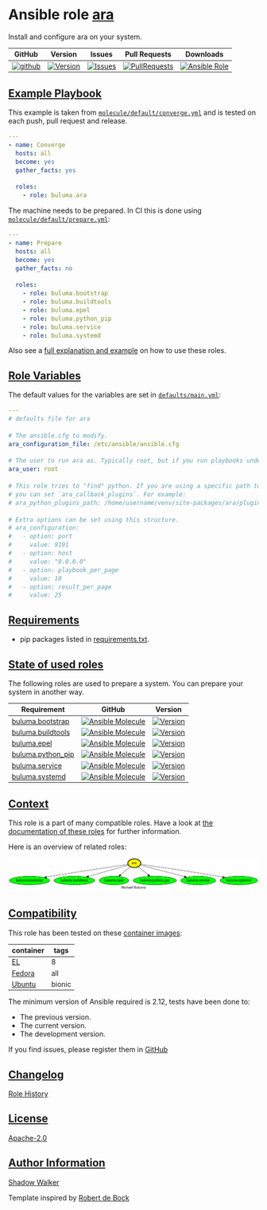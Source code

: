 # Ansible role [ara](https://galaxy.ansible.com/ui/standalone/roles/buluma/ara/documentation)

Install and configure ara on your system.

|GitHub|Version|Issues|Pull Requests|Downloads|
|------|-------|------|-------------|---------|
|[![github](https://github.com/buluma/ansible-role-ara/actions/workflows/molecule.yml/badge.svg)](https://github.com/buluma/ansible-role-ara/actions/workflows/molecule.yml)|[![Version](https://img.shields.io/github/release/buluma/ansible-role-ara.svg)](https://github.com/buluma/ansible-role-ara/releases/)|[![Issues](https://img.shields.io/github/issues/buluma/ansible-role-ara.svg)](https://github.com/buluma/ansible-role-ara/issues/)|[![PullRequests](https://img.shields.io/github/issues-pr-closed-raw/buluma/ansible-role-ara.svg)](https://github.com/buluma/ansible-role-ara/pulls/)|[![Ansible Role](https://img.shields.io/ansible/role/d/buluma/ara)](https://galaxy.ansible.com/ui/standalone/roles/buluma/ara/documentation)|

## [Example Playbook](#example-playbook)

This example is taken from [`molecule/default/converge.yml`](https://github.com/buluma/ansible-role-ara/blob/master/molecule/default/converge.yml) and is tested on each push, pull request and release.

```yaml
---
- name: Converge
  hosts: all
  become: yes
  gather_facts: yes

  roles:
    - role: buluma.ara
```

The machine needs to be prepared. In CI this is done using [`molecule/default/prepare.yml`](https://github.com/buluma/ansible-role-ara/blob/master/molecule/default/prepare.yml):

```yaml
---
- name: Prepare
  hosts: all
  become: yes
  gather_facts: no

  roles:
    - role: buluma.bootstrap
    - role: buluma.buildtools
    - role: buluma.epel
    - role: buluma.python_pip
    - role: buluma.service
    - role: buluma.systemd
```

Also see a [full explanation and example](https://buluma.github.io/how-to-use-these-roles.html) on how to use these roles.

## [Role Variables](#role-variables)

The default values for the variables are set in [`defaults/main.yml`](https://github.com/buluma/ansible-role-ara/blob/master/defaults/main.yml):

```yaml
---
# defaults file for ara

# The ansible.cfg to modify.
ara_configuration_file: /etc/ansible/ansible.cfg

# The user to run ara as. Typically root, but if you run playbooks under your username, ara saves data in your homedirectory. In that case change the ara_user to your username.
ara_user: root

# This role tries to "find" python. If you are using a specific path to python,
# you can set `ara_callback_plugins`. For example:
# ara_python_plugins_path: /home/username/venv/site-packages/ara/plugins/callback

# Extra options can be set using this structure.
# ara_configuration:
#   - option: port
#     value: 9191
#   - option: host
#     value: "0.0.0.0"
#   - option: playbook_per_page
#     value: 10
#   - option: result_per_page
#     value: 25
```

## [Requirements](#requirements)

- pip packages listed in [requirements.txt](https://github.com/buluma/ansible-role-ara/blob/master/requirements.txt).

## [State of used roles](#state-of-used-roles)

The following roles are used to prepare a system. You can prepare your system in another way.

| Requirement | GitHub | Version |
|-------------|--------|--------|
|[buluma.bootstrap](https://galaxy.ansible.com/buluma/bootstrap)|[![Ansible Molecule](https://github.com/buluma/ansible-role-bootstrap/actions/workflows/molecule.yml/badge.svg)](https://github.com/buluma/ansible-role-bootstrap/actions/workflows/molecule.yml)|[![Version](https://img.shields.io/github/release/buluma/ansible-role-bootstrap.svg)](https://github.com/shadowwalker/ansible-role-bootstrap)|
|[buluma.buildtools](https://galaxy.ansible.com/buluma/buildtools)|[![Ansible Molecule](https://github.com/buluma/ansible-role-buildtools/actions/workflows/molecule.yml/badge.svg)](https://github.com/buluma/ansible-role-buildtools/actions/workflows/molecule.yml)|[![Version](https://img.shields.io/github/release/buluma/ansible-role-buildtools.svg)](https://github.com/shadowwalker/ansible-role-buildtools)|
|[buluma.epel](https://galaxy.ansible.com/buluma/epel)|[![Ansible Molecule](https://github.com/buluma/ansible-role-epel/actions/workflows/molecule.yml/badge.svg)](https://github.com/buluma/ansible-role-epel/actions/workflows/molecule.yml)|[![Version](https://img.shields.io/github/release/buluma/ansible-role-epel.svg)](https://github.com/shadowwalker/ansible-role-epel)|
|[buluma.python_pip](https://galaxy.ansible.com/buluma/python_pip)|[![Ansible Molecule](https://github.com/buluma/ansible-role-python_pip/actions/workflows/molecule.yml/badge.svg)](https://github.com/buluma/ansible-role-python_pip/actions/workflows/molecule.yml)|[![Version](https://img.shields.io/github/release/buluma/ansible-role-python_pip.svg)](https://github.com/shadowwalker/ansible-role-python_pip)|
|[buluma.service](https://galaxy.ansible.com/buluma/service)|[![Ansible Molecule](https://github.com/buluma/ansible-role-service/actions/workflows/molecule.yml/badge.svg)](https://github.com/buluma/ansible-role-service/actions/workflows/molecule.yml)|[![Version](https://img.shields.io/github/release/buluma/ansible-role-service.svg)](https://github.com/shadowwalker/ansible-role-service)|
|[buluma.systemd](https://galaxy.ansible.com/buluma/systemd)|[![Ansible Molecule](https://github.com/buluma/ansible-role-systemd/actions/workflows/molecule.yml/badge.svg)](https://github.com/buluma/ansible-role-systemd/actions/workflows/molecule.yml)|[![Version](https://img.shields.io/github/release/buluma/ansible-role-systemd.svg)](https://github.com/shadowwalker/ansible-role-systemd)|

## [Context](#context)

This role is a part of many compatible roles. Have a look at [the documentation of these roles](https://buluma.github.io/) for further information.

Here is an overview of related roles:

![dependencies](https://raw.githubusercontent.com/buluma/ansible-role-ara/png/requirements.png "Dependencies")

## [Compatibility](#compatibility)

This role has been tested on these [container images](https://hub.docker.com/u/buluma):

|container|tags|
|---------|----|
|[EL](https://hub.docker.com/repository/docker/buluma/enterpriselinux/general)|8|
|[Fedora](https://hub.docker.com/repository/docker/buluma/fedora/general)|all|
|[Ubuntu](https://hub.docker.com/repository/docker/buluma/ubuntu/general)|bionic|

The minimum version of Ansible required is 2.12, tests have been done to:

- The previous version.
- The current version.
- The development version.

If you find issues, please register them in [GitHub](https://github.com/buluma/ansible-role-ara/issues)

## [Changelog](#changelog)

[Role History](https://github.com/buluma/ansible-role-ara/blob/master/CHANGELOG.md)

## [License](#license)

[Apache-2.0](https://github.com/buluma/ansible-role-ara/blob/master/LICENSE)

## [Author Information](#author-information)

[Shadow Walker](https://buluma.github.io/)


Template inspired by [Robert de Bock](https://github.com/robertdebock)
